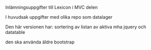 Inlämningsuppgifter till Lexicon i MVC delen

I huvudsak uppgifter med olika repo som datalager

Den här versionen har:
  sortering av listan av aktiva mha jquery och datatable

den ska använda äldre bootstrap
